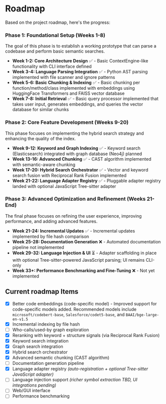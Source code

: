 # Roadmap

Based on the project roadmap, here's the progress:

### Phase 1: Foundational Setup (Weeks 1-8)
The goal of this phase is to establish a working prototype that can parse a codebase and perform basic semantic searches.

- **Week 1-2: Core Architecture Design** ✅ - Basic ContextEngine-like functionality with CLI interface defined
- **Week 3-4: Language Parsing Integration** ✅ - Python AST parsing implemented with file scanner and ignore patterns
- **Week 5-6: Basic Chunking & Indexing** ✅ - Basic chunking per function/method/class implemented with embeddings using HuggingFace Transformers and FAISS vector database
- **Week 7-8: Initial Retrieval** ✅ - Basic query processor implemented that takes user input, generates embeddings, and queries the vector database for similar chunks

### Phase 2: Core Feature Development (Weeks 9-20)
This phase focuses on implementing the hybrid search strategy and enhancing the quality of the index.

- **Week 9-12: Keyword and Graph Indexing** ✅ - Keyword search (Elasticsearch) integrated with graph database (Neo4j) planned
- **Week 13-16: Advanced Chunking** ✅ - CAST algorithm implemented with semantic-aware chunking
- **Week 17-20: Hybrid Search Orchestrator** ✅ - Vector and keyword search fusion with Reciprocal Rank Fusion implemented
- **Week 21-22: Language Adapter Registry** ✅ - Pluggable adapter registry landed with optional JavaScript Tree-sitter adapter
### Phase 3: Advanced Optimization and Refinement (Weeks 21-End)
The final phase focuses on refining the user experience, improving performance, and adding advanced features.

- **Week 21-24: Incremental Updates** ✅ - Incremental updates implemented by file hash comparison
- **Week 25-28: Documentation Generation** ❌ - Automated documentation pipeline not implemented
- **Week 29-32: Language Injection & UI** ⏳ - Adapter scaffolding in place with optional Tree-sitter-powered JavaScript parsing; UI remains CLI-only
- **Week 33+: Performance Benchmarking and Fine-Tuning** ❌ - Not yet implemented

## Current roadmap Items

- [x] Better code embeddings (code-specific model) - Improved support for code-specific models added. Recommended models include `microsoft/codebert-base`, `Salesforce/codet5-base`, and `BAAI/bge-large-en-v1.5`
- [x] Incremental indexing by file hash
- [ ] Who-calls/used-by graph exploration
- [x] Reranking with keyword + structure signals (via Reciprocal Rank Fusion)
- [x] Keyword search integration
- [x] Graph search integration
- [x] Hybrid search orchestrator
- [x] Advanced semantic chunking (CAST algorithm)
- [ ] Documentation generation pipeline
- [x] Language adapter registry *(auto-registration + optional Tree-sitter JavaScript adapter)*
- [ ] Language injection support *(richer symbol extraction TBD, UI integrations pending)*
- [ ] Web/GUI interface
- [ ] Performance benchmarking
